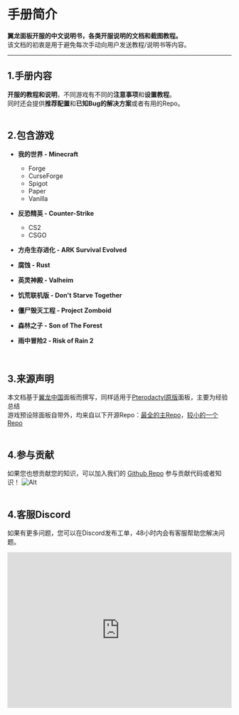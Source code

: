 # 手册简介

**翼龙面板开服的中文说明书，各类开服说明的文档和截图教程。**  
该文档的初衷是用于避免每次手动向用户发送教程/说明书等内容。

---

## 1.手册内容

**开服的教程和说明**，不同游戏有不同的**注意事项**和**设置教程**。  
同时还会提供**推荐配置**和**已知Bug的解决方案**或者有用的Repo。  
<br>

## 2.包含游戏

- **我的世界  -  Minecraft**
    - Forge
    - CurseForge
    - Spigot
    - Paper
    - Vanilla

- **反恐精英  -  Counter-Strike**
    - CS2
    - CSGO

- **方舟生存进化 - ARK Survival Evolved**

- **腐蚀  -  Rust**

- **英灵神殿  -  Valheim**

- **饥荒联机版  -  Don't Starve Together**

- **僵尸毁灭工程  -  Project Zomboid**

- **森林之子  -  Son of The Forest**

- **雨中冒险2  -  Risk of Rain 2**  
<br>

## 3.来源声明
本文档基于[翼龙中国](https://github.com/pterodactyl-china/panel)面板而撰写，同样适用于[Pterodactyl原版](https://github.com/pterodactyl/panel)面板，主要为经验总结  
游戏预设除面板自带外，均来自以下开源Repo：[最全的主Repo](https://github.com/parkervcp/eggs/tree/master)，[较小的一个Repo](https://github.com/DEVBenSon/pterodactyl-eggs/tree/main)  
<br>

## 4.参与贡献
如果您也想贡献您的知识，可以加入我们的 [Github Repo](https://github.com/Mr-Leaves-Server-Group/Manual) 参与贡献代码或者知识！
![Alt](https://repobeats.axiom.co/api/embed/81e2b3adffbcc57a8f45adf431415d12eabb8b48.svg "实时数据")  
<br>

## 4.客服Discord
如果有更多问题，您可以在Discord发布工单，48小时内会有客服帮助您解决问题。
<iframe src="https://discord.com/widget?id=1140740078008795259&theme=dark" width="100%" height="350" allowtransparency="true" frameborder="0" sandbox="allow-popups allow-popups-to-escape-sandbox allow-same-origin allow-scripts"></iframe>
